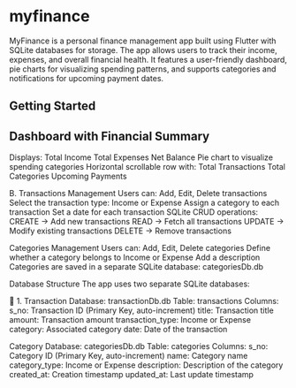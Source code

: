 # myfinance

MyFinance is a personal finance management app built using Flutter with SQLite databases for storage. The app allows users to track their income, expenses, and overall financial health. It features a user-friendly dashboard, pie charts for visualizing spending patterns, and supports categories and notifications for upcoming payment dates.

## Getting Started

## Dashboard with Financial Summary
Displays:
Total Income
Total Expenses
Net Balance
Pie chart to visualize spending categories
Horizontal scrollable row with:
Total Transactions
Total Categories
Upcoming Payments


B. Transactions Management
Users can:
Add, Edit, Delete transactions
Select the transaction type: Income or Expense
Assign a category to each transaction
Set a date for each transaction
SQLite CRUD operations:
CREATE → Add new transactions
READ → Fetch all transactions
UPDATE → Modify existing transactions
DELETE → Remove transactions


 Categories Management
Users can:
Add, Edit, Delete categories
Define whether a category belongs to Income or Expense
Add a description
Categories are saved in a separate SQLite database:
categoriesDb.db


Database Structure
The app uses two separate SQLite databases:

📁 1. Transaction Database: transactionDb.db
Table: transactions
Columns:
s_no: Transaction ID (Primary Key, auto-increment)
title: Transaction title
amount: Transaction amount
transaction_type: Income or Expense
category: Associated category
date: Date of the transaction


Category Database: categoriesDb.db
Table: categories
Columns:
s_no: Category ID (Primary Key, auto-increment)
name: Category name
category_type: Income or Expense
description: Description of the category
created_at: Creation timestamp
updated_at: Last update timestamp

